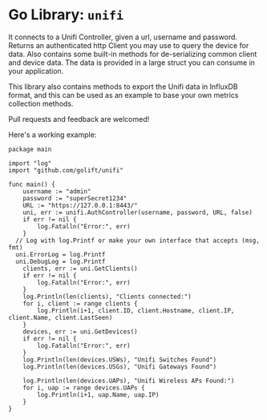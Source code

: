 # Go Library: `unifi`

It connects to a Unifi Controller, given a url, username and password. Returns
an authenticated http Client you may use to query the device for data. Also
contains some built-in methods for de-serializing common client and device
data. The data is provided in a large struct you can consume in your application.

This library also contains methods to export the Unifi data in InfluxDB format,
and this can be used as an example to base your own metrics collection methods.

Pull requests and feedback are welcomed!

Here's a working example:
```golang
package main

import "log"
import "github.com/golift/unifi"

func main() {
	username := "admin"
	password := "superSecret1234"
	URL := "https://127.0.0.1:8443/"
	uni, err := unifi.AuthController(username, password, URL, false)
	if err != nil {
		log.Fatalln("Error:", err)
	}
  // Log with log.Printf or make your own interface that accepts (msg, fmt)
  uni.ErrorLog = log.Printf
  uni.DebugLog = log.Printf
	clients, err := uni.GetClients()
	if err != nil {
		log.Fatalln("Error:", err)
	}
	log.Println(len(clients), "Clients connected:")
	for i, client := range clients {
		log.Println(i+1, client.ID, client.Hostname, client.IP, client.Name, client.LastSeen)
	}
	devices, err := uni.GetDevices()
	if err != nil {
		log.Fatalln("Error:", err)
	}
	log.Println(len(devices.USWs), "Unifi Switches Found")
	log.Println(len(devices.USGs), "Unifi Gateways Found")

	log.Println(len(devices.UAPs), "Unifi Wireless APs Found:")
	for i, uap := range devices.UAPs {
		log.Println(i+1, uap.Name, uap.IP)
	}
}
```
